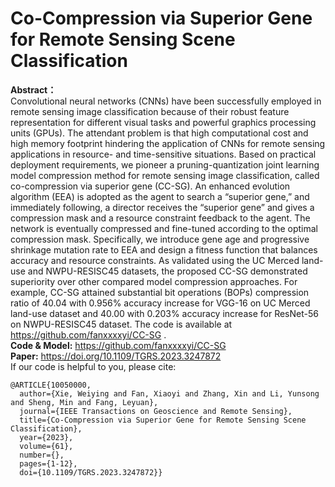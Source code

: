 # Co-Compression via Superior Gene for Remote Sensing Scene Classification
**Abstract：** <br />
Convolutional neural networks (CNNs) have been successfully employed in remote sensing image classification because of their robust feature representation for different visual tasks and powerful graphics processing units (GPUs). The attendant problem is that high computational cost and high memory footprint hindering the application of CNNs for remote sensing applications in resource- and time-sensitive situations. Based on practical deployment requirements, we pioneer a pruning-quantization joint learning model compression method for remote sensing image classification, called co-compression via superior gene (CC-SG). An enhanced evolution algorithm (EEA) is adopted as the agent to search a “superior gene,” and immediately following, a director receives the “superior gene” and gives a compression mask and a resource constraint feedback to the agent. The network is eventually compressed and fine-tuned according to the optimal compression mask. Specifically, we introduce gene age and progressive shrinkage mutation rate to EEA and design a fitness function that balances accuracy and resource constraints. As validated using the UC Merced land-use and NWPU-RESISC45 datasets, the proposed CC-SG demonstrated superiority over other compared model compression approaches. For example, CC-SG attained substantial bit operations (BOPs) compression ratio of 40.04 with 0.956% accuracy increase for VGG-16 on UC Merced land-use dataset and 40.00 with 0.203% accuracy increase for ResNet-56 on NWPU-RESISC45 dataset. The code is available at https://github.com/fanxxxxyi/CC-SG . <br />
**Code & Model:** https://github.com/fanxxxxyi/CC-SG <br />
**Paper:** https://doi.org/10.1109/TGRS.2023.3247872
<br />
If our code is helpful to you, please cite:
```
@ARTICLE{10050000,
  author={Xie, Weiying and Fan, Xiaoyi and Zhang, Xin and Li, Yunsong and Sheng, Min and Fang, Leyuan},
  journal={IEEE Transactions on Geoscience and Remote Sensing}, 
  title={Co-Compression via Superior Gene for Remote Sensing Scene Classification}, 
  year={2023},
  volume={61},
  number={},
  pages={1-12},
  doi={10.1109/TGRS.2023.3247872}}

```
